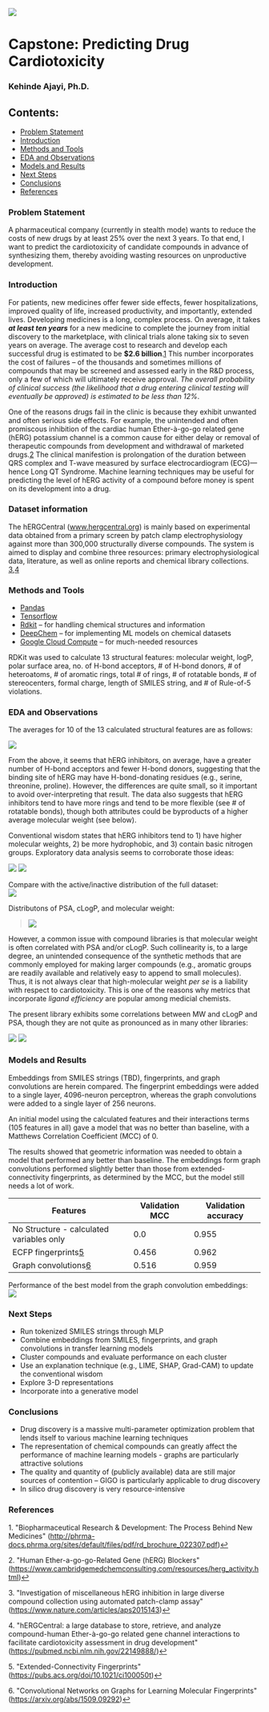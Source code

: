 ![](https://tutorgum.com/wp-content/uploads/2020/11/molecular.png)
# Capstone: Predicting Drug Cardiotoxicity  
### Kehinde Ajayi, Ph.D.  

## __Contents__:
- [Problem Statement](#Problem-Statement)
- [Introduction](#Introduction)
- [Methods and Tools](#Methods-and-Tools)
- [EDA and Observations](#EDA-and-Observations)
- [Models and Results](#Models-and-Results)
- [Next Steps](#Next-Steps)
- [Conclusions](#Conclusions)
- [References](#References)




### __Problem Statement__
A pharmaceutical company (currently in stealth mode) wants to reduce the costs of new drugs by at least 25% over the next 3 years. To that end, I want to predict the cardiotoxicity of candidate compounds in advance of synthesizing them, thereby avoiding wasting resources on unproductive development.

### __Introduction__
For patients, new medicines offer fewer side effects, fewer hospitalizations, improved quality of life, increased productivity, and importantly, extended lives. Developing medicines is a long, complex process. On average, it takes ___at least ten years___ for a new medicine to complete the journey from initial discovery to the marketplace, with clinical trials alone taking six to seven years on average. The average cost to research and develop each successful drug is estimated to be __$2.6 billion__.<a id='fnref1'>[1](#ref1)</a> This number incorporates the cost of failures – of the thousands and sometimes millions of compounds that may be screened and assessed early in the R&D process, only a few of which will ultimately receive approval. _The overall probability of clinical success (the likelihood that a drug entering clinical testing will eventually be approved) is estimated to be less than 12%_. 

One of the reasons drugs fail in the clinic is because they exhibit unwanted and often serious side effects.  For example, the unintended and often promiscous inhibition of the cardiac human Ether-à-go-go related gene (hERG) potassium channel is a common cause for either delay or removal of therapeutic compounds from development and withdrawal of marketed drugs.<a id='fnref2'>[2](#ref2)</a> The clinical manifestion is prolongation of the duration between QRS complex and T-wave measured by surface electrocardiogram (ECG)—hence Long QT Syndrome. Machine learning techniques may be useful for predicting the level of hERG activity of a compound before money is spent on its development into a drug.

### __Dataset information__

 The hERGCentral (www.hergcentral.org) is mainly based on experimental data obtained from a primary screen by patch clamp electrophysiology against more than 300,000 structurally diverse compounds. The system is aimed to display and combine three resources: primary electrophysiological data, literature, as well as online reports and chemical library collections. <a id='fnref3'>[3](#ref3)</a>,<a id='fnref4'>[4](#ref4)</a>


### __Methods and Tools__

- [Pandas](https://pandas.pydata.org/pandas-docs/stable/index.html)
- [Tensorflow]()
- [Rdkit](https://www.rdkit.org/docs/index.html) – for handling chemical structures and information
- [DeepChem](https://deepchem.readthedocs.io/en/latest/index.html) – for implementing ML models on chemical datasets 
- [Google Cloud Compute](https://cloud.google.com/compute) – for much-needed resources

RDKit was used to calculate 13 structural features:  molecular weight, logP, polar surface area, no. of H-bond acceptors, # of H-bond donors, # of heteroatoms, # of aromatic rings, total # of rings, # of rotatable bonds, # of stereocenters, formal charge, length of SMILES string, and # of Rule-of-5 violations.

### __EDA and Observations__

The averages for 10 of the 13 calculated structural features are as follows:

![](./imgs/chemical_property_rankings.png)


From the above, it seems that hERG inhibitors, on average, have a greater number of H-bond acceptors and fewer H-bond donors, suggesting that the binding site of hERG may have H-bond-donating residues (e.g., serine, threonine, proline).  However, the differences are quite small, so it important to avoid over-interpreting that result.  The data also suggests that hERG inhibitors tend to have more rings and tend to be more flexible (see # of rotatable bonds), though both attributes could be byproducts of a higher average molecular weight (see below). 

Conventional wisdom states that hERG inhibitors tend to 1) have higher molecular weights, 2) be more hydrophobic, and 3) contain basic nitrogen groups.  Exploratory data analysis seems to corroborate those ideas:

![](./imgs/basic_nitrogens.png) ![](./imgs/no_basic_nitrogens.png) 

Compare with the active/inactive distribution of the full dataset:  
![](./imgs/baseline.png)

Distributons of PSA, cLogP, and molecular weight:  
>![](./imgs/distributions.png)

However, a common issue with compound libraries is that molecular weight is often correlated with PSA and/or cLogP. Such collinearity is, to a large degree, an unintended consequence of the synthetic methods that are commonly employed for making larger compounds (e.g., aromatic groups are readily available and relatively easy to append to small molecules). Thus, it is not always clear that high-molecular weight _per se_ is a liability with respect to cardiotoxicity.  This is one of the reasons why metrics that incorporate _ligand efficiency_ are popular among medicial chemists.

The present library exhibits some correlations between MW and cLogP and PSA, though they are not quite as pronounced as in many other libraries:

![](./imgs/clogp_mw.png)
![](./imgs/psa_mw.png)


### __Models and Results__

Embeddings from SMILES strings (TBD), fingerprints, and graph convolutions are herein compared.  The fingerprint embeddings were added to a single layer, 4096-neuron perceptron, whereas the graph convolutions were added to a single layer of 256 neurons. 

An initial model using the calculated features and their interactions terms (105 features in all) gave a model that was no better than baseline, with a Matthews Correlation Coefficient (MCC) of 0. 


The results showed that geometric information was needed to obtain a model that performed any better than baseline.  The embeddings form graph convolutions performed slightly better than those from extended-connectivity fingerprints, as determined by the MCC, but the model still needs a lot of work.  

|          Features          	| Validation MCC 	| Validation accuracy 	|
|--------------------	|----------------	|---------------------	|
| No Structure - calculated variables only       	| 0.0            	| 0.955               	|
| ECFP fingerprints<a id='fnref5'>[5](#ref5)</a>  	| 0.456          	| 0.962               	|
| Graph convolutions<a id='fnref6'>[6](#ref6)</a>	| 0.516          	| 0.959               	|

Performance of the best model from the graph convolution embeddings:  
![](./imgs/pseudo_roc_curve.png)

### __Next Steps__

- Run tokenized SMILES strings through MLP
- Combine embeddings from SMILES, fingerprints, and graph convolutions in transfer learning models
- Cluster compounds and evaluate performance on each cluster
- Use an explanation technique (e.g., LIME, SHAP, Grad-CAM) to update the conventional wisdom
- Explore 3-D representations
- Incorporate into a generative model

### __Conclusions__ 
- Drug discovery is a massive multi-parameter optimization problem that lends itself to various machine learning techniques
- The representation of chemical compounds can greatly affect the performance of machine learning models - graphs are particularly attractive solutions
- The quality and quantity of (publicly available) data are still major sources of contention – GIGO is particularly applicable to drug discovery
- In silico drug discovery is very resource-intensive


### __References__

<a id="ref1">1</a>. "Biopharmaceutical Research & Development: The Process Behind New Medicines" (http://phrma-docs.phrma.org/sites/default/files/pdf/rd_brochure_022307.pdf)<a href=#fnref1>↩︎</a>

<a id="ref2">2</a>. "Human Ether-a-go-go-Related Gene (hERG) Blockers" (https://www.cambridgemedchemconsulting.com/resources/herg_activity.html)<a href=#fnref2>↩︎</a>

<a id="ref3">3</a>. "Investigation of miscellaneous hERG inhibition in large diverse compound collection using automated patch-clamp assay" (https://www.nature.com/articles/aps2015143)<a href=#fnref3>↩︎</a>

<a id="ref4">4</a>. "hERGCentral: a large database to store, retrieve, and analyze compound-human Ether-à-go-go related gene channel interactions to facilitate cardiotoxicity assessment in drug development" (https://pubmed.ncbi.nlm.nih.gov/22149888/)<a href=#fnref4>↩︎</a>

<a id="ref5">5</a>. "Extended-Connectivity Fingerprints" (https://pubs.acs.org/doi/10.1021/ci100050t)<a href=#fnref5>↩︎</a>

<a id="ref6">6</a>. "Convolutional Networks on Graphs for Learning Molecular Fingerprints" (https://arxiv.org/abs/1509.09292)<a href=#fnref6>↩︎</a>

